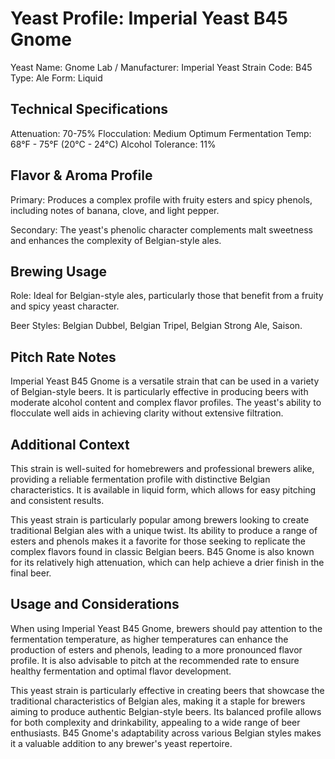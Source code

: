 # Yeast Profile: Imperial Yeast B45 Gnome

Yeast Name: Gnome
Lab / Manufacturer: Imperial Yeast
Strain Code: B45
Type: Ale
Form: Liquid

## Technical Specifications

Attenuation: 70-75%
Flocculation: Medium
Optimum Fermentation Temp: 68°F - 75°F (20°C - 24°C)
Alcohol Tolerance: 11%

## Flavor & Aroma Profile

Primary: Produces a complex profile with fruity esters and spicy phenols, including notes of banana, clove, and light pepper.

Secondary: The yeast's phenolic character complements malt sweetness and enhances the complexity of Belgian-style ales.

## Brewing Usage

Role: Ideal for Belgian-style ales, particularly those that benefit from a fruity and spicy yeast character.

Beer Styles: Belgian Dubbel, Belgian Tripel, Belgian Strong Ale, Saison.

## Pitch Rate Notes

Imperial Yeast B45 Gnome is a versatile strain that can be used in a variety of Belgian-style beers. It is particularly effective in producing beers with moderate alcohol content and complex flavor profiles. The yeast's ability to flocculate well aids in achieving clarity without extensive filtration.

## Additional Context

This strain is well-suited for homebrewers and professional brewers alike, providing a reliable fermentation profile with distinctive Belgian characteristics. It is available in liquid form, which allows for easy pitching and consistent results.

This yeast strain is particularly popular among brewers looking to create traditional Belgian ales with a unique twist. Its ability to produce a range of esters and phenols makes it a favorite for those seeking to replicate the complex flavors found in classic Belgian beers. B45 Gnome is also known for its relatively high attenuation, which can help achieve a drier finish in the final beer.

## Usage and Considerations

When using Imperial Yeast B45 Gnome, brewers should pay attention to the fermentation temperature, as higher temperatures can enhance the production of esters and phenols, leading to a more pronounced flavor profile. It is also advisable to pitch at the recommended rate to ensure healthy fermentation and optimal flavor development.

This yeast strain is particularly effective in creating beers that showcase the traditional characteristics of Belgian ales, making it a staple for brewers aiming to produce authentic Belgian-style beers. Its balanced profile allows for both complexity and drinkability, appealing to a wide range of beer enthusiasts. B45 Gnome's adaptability across various Belgian styles makes it a valuable addition to any brewer's yeast repertoire.
